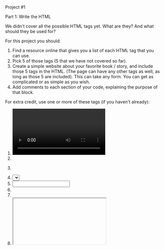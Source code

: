 Project #1


Part 1: Write the HTML
 
We didn't cover all the possible HTML tags yet. What are they? And what should they be used for?

For this project you should:

1. Find a resource online that gives you a list of each HTML tag that you can use.
2. Pick 5 of those tags (5 that we have not covered so far).
3. Create a simple website about your favorite book / story, and include those 5 tags in the HTML. (The page can have any other tags as well, as long as those 5 are included). This can take any form. You can get as complicated or as simple as you wish.
4. Add comments to each section of your code, explaining the purpose of that block.

For extra credit, use one or more of these tags (if you haven't already):

1. <video>
2. <audio>
3. <form>
4. <select>
5. <input>
6. <base>
7. <meta>
8. <iframe>

Part 2: Save the HTML

Once you have created your document, save the file as a ".html" file. For example, the name of the file could be "recipe.html" or "homework.html" etc.

If you are using JS Bin to compose your code, you should be able to find an "export" or "download" option from the menu. You may need to be logged-in to JSbin for that to work. If that doesn't work for you, then simply select and copy your code from JS Bin, then paste it into a text editor, and save the document as an HTML file (with the .html extension). If you don't have a text editor installed on your machine, we recommend you download and use Atom, Sublime, Visual Studio Code, or Notepad++.


Part 3: Share Your Work and Teach Others [REQUIRED]

It's time to share your work with the world, and teach others what you learned. Write up a short explanation (1-2 paragraphs) of the code you created. Explain what you learned in the course so far, and then explain how your code works.

Then, take your explanation and create a post online that shares your code and the writeup. This could be any of the options below:

Pick one of these options only

1. A blog post / Medium post
2. A reddit post
3. A tweet
4. An instagram post or story
5. A facebook post or story
6. A LinkedIn post
7. A youtube video / screenshare
8. A facebook video / screenshare
9. A Snapchat or Tiktok video

Pick the option that works for you. Get creative! Once you're done, take screenshots of the post/video you created.